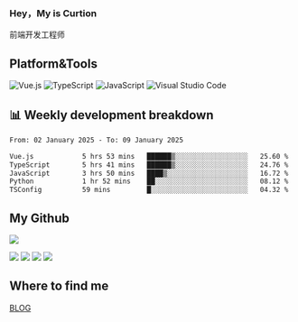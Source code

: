 ### Hey，My is Curtion
前端开发工程师
## Platform&Tools

![Vue.js](https://img.shields.io/badge/-Vue.js-4FC08D?style=flat-square&logo=Vue.js&logoColor=white)
![TypeScript](https://img.shields.io/badge/-TypeScript-007ACC?style=flat-square&logo=typescript&logoColor=white)
![JavaScript](https://img.shields.io/badge/-JavaScript-F7DF1E?style=flat-square&logo=javascript&logoColor=black)
![Visual Studio Code](https://img.shields.io/badge/-VSCode-007ACC?style=flat-square&logo=Visual-Studio-Code&logoColor=white)

## 📊 Weekly development breakdown

<!--START_SECTION:waka-->

```txt
From: 02 January 2025 - To: 09 January 2025

Vue.js            5 hrs 53 mins   ██████▒░░░░░░░░░░░░░░░░░░   25.60 %
TypeScript        5 hrs 41 mins   ██████▒░░░░░░░░░░░░░░░░░░   24.76 %
JavaScript        3 hrs 50 mins   ████▒░░░░░░░░░░░░░░░░░░░░   16.72 %
Python            1 hr 52 mins    ██░░░░░░░░░░░░░░░░░░░░░░░   08.12 %
TSConfig          59 mins         █░░░░░░░░░░░░░░░░░░░░░░░░   04.32 %
```

<!--END_SECTION:waka-->

## My Github

![](http://github-profile-summary-cards.vercel.app/api/cards/profile-details?username=curtion&theme=nord_bright)

![](http://github-profile-summary-cards.vercel.app/api/cards/stats?username=curtion&theme=nord_bright)
![](http://github-profile-summary-cards.vercel.app/api/cards/productive-time?username=curtion&theme=nord_bright&utcOffset=8)
![](http://github-profile-summary-cards.vercel.app/api/cards/repos-per-language?username=curtion&theme=nord_bright)
![](http://github-profile-summary-cards.vercel.app/api/cards/most-commit-language?username=curtion&theme=nord_bright)

## Where to find me

[BLOG](https://blog.3gxk.net)

